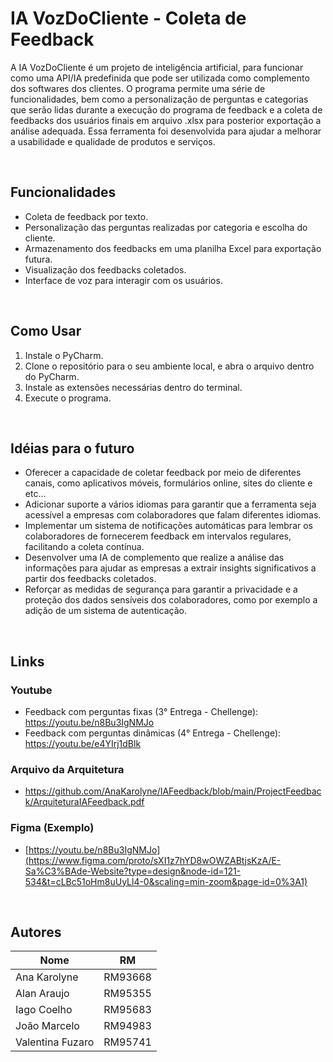 # IA VozDoCliente - Coleta de Feedback

A IA VozDoCliente é um projeto de inteligência artificial, para funcionar como uma API/IA predefinida que pode ser utilizada como complemento dos softwares dos clientes. O programa permite uma série de funcionalidades, bem como a personalização de perguntas e categorias que serão lidas durante a execução do programa de feedback e a coleta de feedbacks dos usuários finais em arquivo .xlsx para posterior exportação a análise adequada. 
Essa ferramenta foi desenvolvida para ajudar a melhorar a usabilidade e qualidade de produtos e serviços.

<br>

## Funcionalidades

- Coleta de feedback por texto.
- Personalização das perguntas realizadas por categoria e escolha do cliente.
- Armazenamento dos feedbacks em uma planilha Excel para exportação futura.
- Visualização dos feedbacks coletados.
- Interface de voz para interagir com os usuários.

<br>

## Como Usar

1. Instale o PyCharm.
2. Clone o repositório para o seu ambiente local, e abra o arquivo dentro do PyCharm.
3. Instale as extensões necessárias dentro do terminal.
4. Execute o programa.

<br>

## Idéias para o futuro

- Oferecer a capacidade de coletar feedback por meio de diferentes canais, como aplicativos móveis, formulários online, sites do cliente e etc...
- Adicionar suporte a vários idiomas para garantir que a ferramenta seja acessível a empresas com colaboradores que falam diferentes idiomas.
- Implementar um sistema de notificações automáticas para lembrar os colaboradores de fornecerem feedback em intervalos regulares, facilitando a coleta contínua.
- Desenvolver uma IA de complemento que realize a análise das informações para ajudar as empresas a extrair insights significativos a partir dos feedbacks coletados.
- Reforçar as medidas de segurança para garantir a privacidade e a proteção dos dados sensíveis dos colaboradores, como por exemplo a adição de um sistema de autenticação.
  
<br>

## Links
### Youtube
- Feedback com perguntas fixas (3° Entrega - Chellenge): https://youtu.be/n8Bu3IgNMJo
- Feedback com perguntas dinâmicas (4° Entrega - Chellenge): https://youtu.be/e4YIrj1dBlk
### Arquivo da Arquitetura 
- https://github.com/AnaKarolyne/IAFeedback/blob/main/ProjectFeedback/ArquiteturaIAFeedback.pdf
### Figma (Exemplo)
- [https://youtu.be/n8Bu3IgNMJo](https://www.figma.com/proto/sXI1z7hYD8wOWZABtjsKzA/E-Sa%C3%BAde-Website?type=design&node-id=121-534&t=cLBc51oHm8uUyLl4-0&scaling=min-zoom&page-id=0%3A1)

<br>

## Autores
| Nome               | RM     |
| ------------------ | ------ |
| Ana Karolyne       | RM93668    |
| Alan Araujo        | RM95355    |
| Iago Coelho        | RM95683    |
| João Marcelo       | RM94983    |
| Valentina Fuzaro   | RM95741    |
